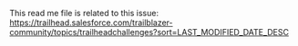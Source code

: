 This read me file is related to this issue: https://trailhead.salesforce.com/trailblazer-community/topics/trailheadchallenges?sort=LAST_MODIFIED_DATE_DESC

